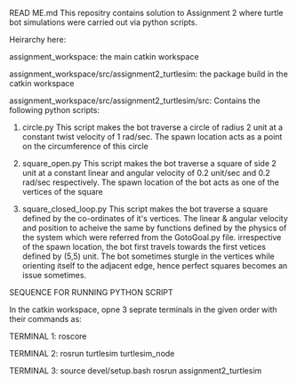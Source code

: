 READ ME.md
This repositry contains solution to Assignment 2 where turtle bot simulations were carried out via python scripts.

Heirarchy here: 

assignment_workspace: the main catkin workspace

assignment_workspace/src/assignment2_turtlesim: the package build in the catkin workspace 

assignment_workspace/src/assignment2_turtlesim/src: Contains the following python scripts:

1. circle.py 
This script makes the bot traverse a circle of radius 2 unit at a constant twist velocity of 1 rad/sec. The spawn location acts as a point on the circumference of this circle 

2. square_open.py 
This script makes the bot traverse a square of side 2 unit at a constant linear and angular velocity of 0.2 unit/sec and 0.2 rad/sec respectively. The spawn location of the bot acts as one of the vertices of the square

3. square_closed_loop.py
This script makes the bot traverse a square defined by the co-ordinates of it's vertices. The linear & angular velocity and position to acheive the same by functions defined by the physics of the system which were referred from the GotoGoal.py file. irrespective of the spawn location, the bot first travels towards the first vetices defined by (5,5) unit. The bot sometimes sturgle in the vertices while orienting itself to the adjacent edge, hence perfect squares becomes an issue sometimes.


SEQUENCE FOR RUNNING PYTHON SCRIPT

In the catkin workspace, opne 3 seprate terminals in the given order with their commands as: 

TERMINAL 1: 
roscore

TERMINAL 2: 
rosrun turtlesim turtlesim_node

TERMINAL 3:
source devel/setup.bash
rosrun assignment2_turtlesim <file name>



